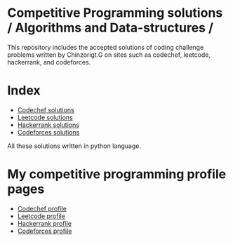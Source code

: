 # Competitive Programming solutions / Algorithms and Data-structures / 

This repository includes the accepted solutions of coding challenge problems written by Chinzorigt.G on sites such as codechef, leetcode, hackerrank, and codeforces.

# Index

- [Codechef solutions](https://github.com/dschinzo/Algorithms-and-Data-structures/tree/master/Codechef)
- [Leetcode solutions](https://github.com/dschinzo/Algorithms-and-Data-structures/tree/master/Leetcode)
- [Hackerrank solutions](https://github.com/dschinzo/Algorithms-and-Data-structures/tree/master/HackerRank)
- [Codeforces solutions](https://github.com/dschinzo/Algorithms-and-Data-structures/tree/master/Leetcode)

All these solutions written in python language.

# My competitive programming profile pages

- [Codechef profile](https://www.codechef.com/users/chinzorigt)
- [Leetcode profile](https://leetcode.com/dschinzo)
- [Hackerrank profile](https://www.hackerrank.com/dschinzo)
- [Codeforces profile](https://codeforces.com/profile/chinzorigt)